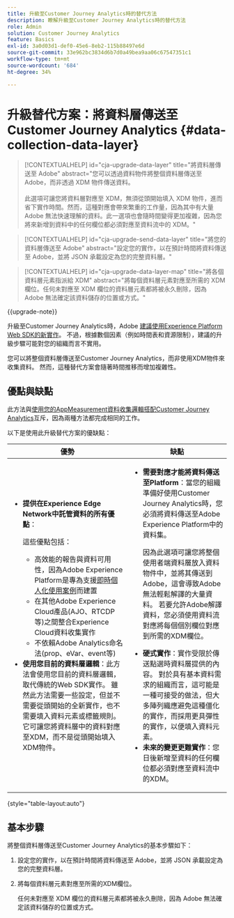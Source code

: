 ```yaml
---
title: 升級至Customer Journey Analytics時的替代方法
description: 瞭解升級至Customer Journey Analytics時的替代方法
role: Admin
solution: Customer Journey Analytics
feature: Basics
exl-id: 3a0d03d1-def0-45e6-8eb2-115b88497e6d
source-git-commit: 33e962bc3834d6b7d0a49bea9aa06c67547351c1
workflow-type: tm+mt
source-wordcount: '684'
ht-degree: 34%

---
```


# 升級替代方案：將資料層傳送至 Customer Journey Analytics {#data-collection-data-layer}

<!-- markdownlint-disable MD034 -->

>[!CONTEXTUALHELP]
>id="cja-upgrade-data-layer"
>title="將資料層傳送至 Adobe"
>abstract="您可以透過資料物件將整個資料層傳送至 Adobe，而非透過 XDM 物件傳送資料。<br><br>此選項可讓您將資料層對應至 XDM，無須從頭開始填入 XDM 物件，進而省下實作時間。然而，這種對應會帶來繁重的工作量，因為其中有大量 Adobe 無法快速理解的資料。此一選項也會隨時間變得更加複雜，因為您將來新增到資料中的任何欄位都必須對應至資料流中的 XDM。"

<!-- markdownlint-enable MD034 -->

<!-- markdownlint-disable MD034 -->

>[!CONTEXTUALHELP]
>id="cja-upgrade-send-data-layer"
>title="將您的資料層傳送至 Adobe"
>abstract="設定您的實作，以在預計時間將資料傳送至 Adobe，並將 JSON 承載設定為您的完整資料層。"

<!-- markdownlint-enable MD034 -->

<!-- markdownlint-disable MD034 -->

>[!CONTEXTUALHELP]
>id="cja-upgrade-data-layer-map"
>title="將各個資料層元素指派給 XDM"
>abstract="將每個資料層元素對應至所需的 XDM 欄位。任何未對應至 XDM 欄位的資料層元素都將被永久刪除，因為 Adobe 無法確定該資料儲存的位置或方式。"

<!-- markdownlint-enable MD034 -->

{{upgrade-note}}

升級至Customer Journey Analytics時，Adobe [建議使用Experience Platform Web SDK的新實作](/help/getting-started/cja-upgrade/cja-upgrade-recommendations.md)。 不過，根據數個因素（例如時間表和資源限制），建議的升級步驟可能對您的組織而言不實用。

您可以將整個資料層傳送至Customer Journey Analytics，而非使用XDM物件來收集資料。 然而，這種替代方案會隨著時間推移而增加複雜性。

## 優點與缺點

此方法與[使用您的AppMeasurement資料收集邏輯搭配Customer Journey Analytics](/help/getting-started/cja-upgrade/cja-upgrade-alternative-appmeasurement.md)互斥，因為兩種方法都完成相同的工作。

以下是使用此升級替代方案的優缺點：

| 優勢 | 缺點 |
|----------|---------|
| <ul><li>**提供在Experience Edge Network中託管資料的所有優點**： <p>這些優點包括：</p><ul><li>高效能的報告與資料可用性，因為Adobe Experience Platform是專為支援[即時個人化使用案例](https://experienceleague.adobe.com/docs/experience-platform/destinations/ui/activate/configure-personalization-destinations.html)而建置</li><li>在其他Adobe Experience Cloud產品(AJO、RTCDP等)之間整合Experience Cloud資料收集實作</li><li>不依賴Adobe Analytics命名法(prop、eVar、event等)</li></ul><li>**使用您目前的資料層邏輯**：此方法會使用您目前的資料層邏輯，取代傳統的Web SDK實作。 雖然此方法需要一些設定，但並不需要從頭開始的全新實作，也不需要填入資料元素或標籤規則。 它可讓您將資料層中的資料對應至XDM，而不是從頭開始填入XDM物件。</li></ul> | <ul><li>**需要對應才能將資料傳送至Platform**：當您的組織準備好使用Customer Journey Analytics時，您必須將資料傳送至Adobe Experience Platform中的資料集。 <p>因為此選項可讓您將整個使用者端資料層放入資料物件中，並將其傳送到Adobe，這會導致Adobe無法輕鬆解譯的大量資料。 若要允許Adobe解譯資料，您必須使用資料流對應將每個個別欄位對應到所需的XDM欄位。</p></li><li>**硬式實作**：實作受限於傳送點選時資料層提供的內容。 對於具有基本資料需求的組織而言，這可能是一種可接受的做法，但大多陣列織應避免這種僵化的實作，而採用更具彈性的實作，以便填入資料元素。</li><li>**未來的變更更難實作**：您日後新增至資料的任何欄位都必須對應至資料流中的XDM。</li></ul> |

{style="table-layout:auto"}

## 基本步驟

將整個資料層傳送至Customer Journey Analytics的基本步驟如下：

1. 設定您的實作，以在預計時間將資料傳送至 Adobe，並將 JSON 承載設定為您的完整資料層。

1. 將每個資料層元素對應至所需的XDM欄位。

   任何未對應至 XDM 欄位的資料層元素都將被永久刪除，因為 Adobe 無法確定該資料儲存的位置或方式。
